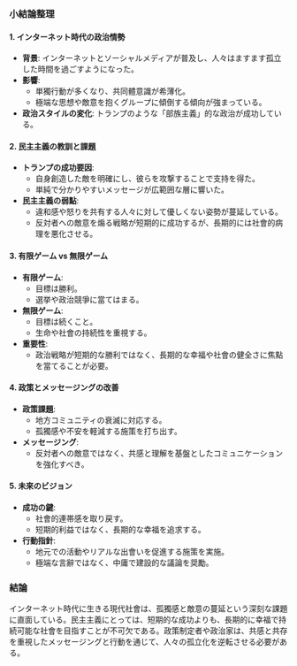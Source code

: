 ### 小結論整理

#### 1. **インターネット時代の政治情勢**
   - **背景**: インターネットとソーシャルメディアが普及し、人々はますます孤立した時間を過ごすようになった。
   - **影響**: 
     - 単獨行動が多くなり、共同體意識が希薄化。
     - 極端な思想や敵意を抱くグループに傾倒する傾向が強まっている。
   - **政治スタイルの変化**: トランプのような「部族主義」的な政治が成功している。

#### 2. **民主主義の教訓と課題**
   - **トランプの成功要因**:
     - 自身創造した敵を明確にし、彼らを攻撃することで支持を得た。
     - 単純で分かりやすいメッセージが広範囲な層に響いた。
   - **民主主義の弱點**:
     - 違和感や怒りを共有する人々に対して優しくない姿勢が蔓延している。
     - 反対者への敵意を煽る戦略が短期的に成功するが、長期的には社會的病理を悪化させる。

#### 3. **有限ゲーム vs 無限ゲーム**
   - **有限ゲーム**:
     - 目標は勝利。
     - 選挙や政治競爭に當てはまる。
   - **無限ゲーム**:
     - 目標は続くこと。
     - 生命や社會の持続性を重視する。
   - **重要性**: 
     - 政治戦略が短期的な勝利ではなく、長期的な幸福や社會の健全さに焦點を當てることが必要。

#### 4. **政策とメッセージングの改善**
   - **政策課題**:
     - 地方コミュニティの衰滅に対応する。
     - 孤獨感や不安を軽減する施策を打ち出す。
   - **メッセージング**:
     - 反対者への敵意ではなく、共感と理解を基盤としたコミュニケーションを強化すべき。

#### 5. **未來のビジョン**
   - **成功の鍵**: 
     - 社會的連帯感を取り戻す。
     - 短期的利益ではなく、長期的な幸福を追求する。
   - **行動指針**:
     - 地元での活動やリアルな出會いを促進する施策を実施。
     - 極端な言辭ではなく、中庸で建設的な議論を奨勵。

### 結論
インターネット時代に生きる現代社會は、孤獨感と敵意の蔓延という深刻な課題に直面している。民主主義にとっては、短期的な成功よりも、長期的に幸福で持続可能な社會を目指すことが不可欠である。政策制定者や政治家は、共感と共存を重視したメッセージングと行動を通じて、人々の孤立化を逆転させる必要がある。